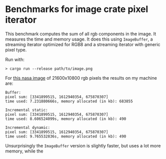 # Benchmarks for image crate pixel iterator
This benchmark computes the sum of all rgb components in the image.
It measures the time and memory usage.
It does this using `ImageBuffer`, a streaming iterator optimized for RGB8 and
a streaming iterator with generic pixel type.

Run with: 
```
> cargo run --release path/to/image.png
```

For [this nasa image](https://eoimages.gsfc.nasa.gov/images/imagerecords/73000/73751/world.topo.bathy.200407.3x21600x10800.png)
of 21600x10800 rgb pixels the results on my machine are:

```
Buffer:
pixel sum: [3341899515, 1612940354, 675870307]
time used: 7.231880666s, memory allocated (in kb): 683855

Incremental static:
pixel sum: [3341899515, 1612940354, 675870307]
time used: 8.606524099s, memory allocated (in kb): 490

Incremental dynamic:
pixel sum: [3341899515, 1612940354, 675870307]
time used: 9.765532836s, memory allocated (in kb): 490
```

Unsurprisingly the `ImageBuffer` version is slightly faster, but
uses a lot more memory, while the 
